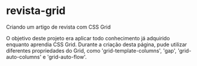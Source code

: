 # revista-grid

Criando um artigo de revista com CSS Grid

O objetivo deste projeto era aplicar todo conhecimento já adquirido enquanto aprendia CSS Grid. Durante a criação desta página, pude utilizar diferentes propriedades do Grid, como 'grid-template-columns', 'gap', 'grid-auto-columns' e 'grid-auto-flow'.
